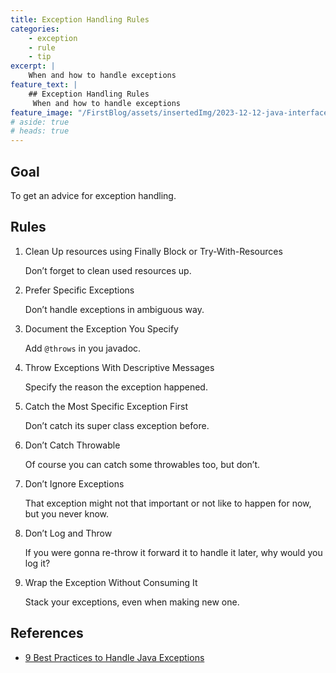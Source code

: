 ```yaml
---
title: Exception Handling Rules
categories: 
    - exception
    - rule
    - tip
excerpt: |
    When and how to handle exceptions
feature_text: |
    ## Exception Handling Rules
     When and how to handle exceptions
feature_image: "/FirstBlog/assets/insertedImg/2023-12-12-java-interface-vs-abstractClass/basic_codes.png"
# aside: true
# heads: true
---
```


## Goal

To get an advice for exception handling.

## Rules

1. Clean Up resources using Finally Block or Try-With-Resources
    
    Don’t forget to clean used resources up.
    
2. Prefer Specific Exceptions
    
    Don’t handle exceptions in ambiguous way.
    
3. Document the Exception You Specify
    
    Add `@throws` in you javadoc.
    
4. Throw Exceptions With Descriptive Messages
    
    Specify the reason the exception happened.
    
5. Catch the Most Specific Exception First
    
    Don’t catch its super class exception before.
    
6. Don’t Catch Throwable
    
    Of course you can catch some throwables too, but don’t.
    
7. Don’t Ignore Exceptions
    
    That exception might not that important or not like to happen for now, but you never know.
    
8. Don’t Log and Throw
    
    If you were gonna re-throw it forward it to handle it later, why would you log it?
    
9. Wrap the Exception Without Consuming It
    
    Stack your exceptions, even when making new one.

## References
- [9 Best Practices to Handle Java Exceptions](https://stackify.com/best-practices-exceptions-java/ "https://stackify.com/best-practices-exceptions-java/")